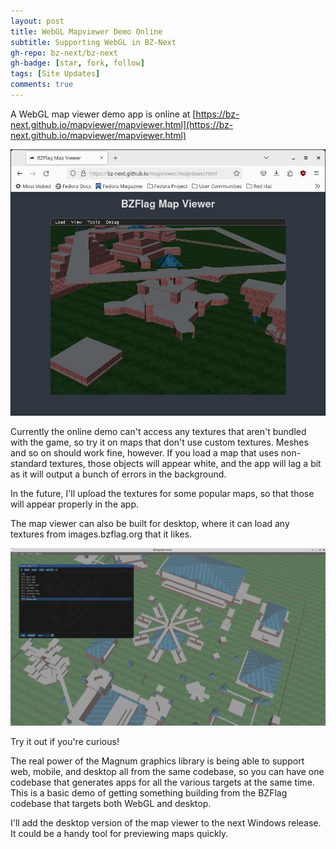 ```yaml
---
layout: post
title: WebGL Mapviewer Demo Online
subtitle: Supporting WebGL in BZ-Next
gh-repo: bz-next/bz-next
gh-badge: [star, fork, follow]
tags: [Site Updates]
comments: true
---
```


A WebGL map viewer demo app is online at [https://bz-next.github.io/mapviewer/mapviewer.html](https://bz-next.github.io/mapviewer/mapviewer.html)

![Map Viewer Demo](/assets/img/mapviewer1.jpg)

Currently the online demo can't access any textures that aren't bundled with the game, so try it on maps that don't use custom textures.
Meshes and so on should work fine, however. If you load a map that uses non-standard textures, those objects will appear white, and the app will lag a bit as it will output a bunch of errors in the background.

In the future, I'll upload the textures for some popular maps, so that those will appear properly in the app.

The map viewer can also be built for desktop, where it can load any textures from images.bzflag.org that it likes.

![Desktop Demo](/assets/img/mapviewer2.png)

Try it out if you're curious!

The real power of the Magnum graphics library is being able to support web, mobile, and desktop all from the same codebase, so you can have one codebase that generates apps for all the various targets at the same time. This is a basic demo of getting something building from the BZFlag codebase that targets both WebGL and desktop.

I'll add the desktop version of the map viewer to the next Windows release. It could be a handy tool for previewing maps quickly.
